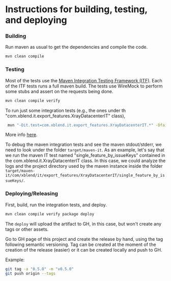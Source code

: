 # Instructions for building, testing, and deploying

### Building

Run maven as usual to get the dependencies and compile the code.

```bash
mvn clean compile
```

### Testing

Most of the tests use the [Maven Integration Testing Framework (ITF)](https://khmarbaise.github.io/maven-it-extension/itf-documentation/usersguide/usersguide.html).
Each of the ITF tests runs a full maven build. The tests use WireMock to perform some stubs and assert on the requests being done.

```bash
mvn clean compile verify
```

To run just some integration tests (e.g., the ones under th "com.xblend.it.export_features.XrayDatacenterIT" class),

```bash
 mvn "-Dit.test=com.xblend.it.export_features.XrayDatacenterIT.*" -DfailIfNoTests=false clean compile verify
```

More info [here](https://maven.apache.org/surefire/maven-failsafe-plugin/examples/single-test.html).

To debug the maven integration tests and see the maven stdout/stderr, we need to look under the folder `target/maven-it`. As an example, let's say that we run the maven IT test named "single_feature_by_issueKeys" contained in the com.xblend.it.XrayDatacenterIT class. In this case, we could analyze the logs and the project directory used by the maven instance inside the folder `target/maven-it/com/xblend/it/export_features/XrayDatacenterIT/single_feature_by_issueKeys/`.

### Deploying/Releasing

First, build, run the integration tests, and deploy.

```bash
mvn clean compile verify package deploy
```

The `deploy` will upload the artifact to GH, in this case, but won't create any tags or other assets.

Go to GH page of this project and create the release by hand, using the tag following semantic versioning.
Tag can be created at the moment of the creation of the release (easier) or it can be created locally and push to GH.

Example:

```bash
git tag -a "0.5.0" -m "v0.5.0"
git push origin --tags
```
